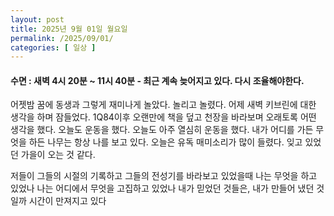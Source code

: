 ```yaml
---
layout: post
title: 2025년 9월 01일 월요일
permalink: /2025/09/01/
categories: [ 일상 ]
---
```

#### 수면 : 새벽 4시 20분 ~ 11시 40분 - 최근 계속 늦어지고 있다. 다시 조율해야한다.
어젯밤 꿈에 동생과 그렇게 재미나게 놀았다. 놀리고 놀렸다.
어제 새벽 키브린에 대한 생각을 하며 잠들었다. 1Q84이후 오랜만에 책을 덮고 천장을 바라보며 오래토록 어떤 생각을 했다.
오늘도 운동을 했다. 오늘도 아주 열심히 운동을 했다.
내가 어디를 가든 무엇을 하든 나무는 항상 나를 보고 있다.
오늘은 유독 매미소리가 많이 들렸다.
잊고 있었던 가을이 오는 것 같다.

저들이 그들의 시절의 기록하고 그들의 전성기를 바라보고 있었을때
나는 무엇을 하고 있었나
나는 어디에서 무엇을 고집하고 있었나
내가 믿었던 것들은, 내가 만들어 냈던 것일까
시간이 만져지고 있다
